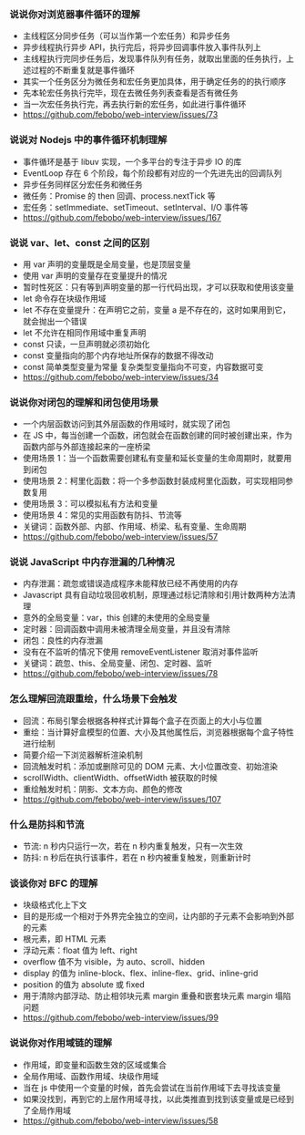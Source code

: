 ### 说说你对浏览器事件循环的理解

- 主线程区分同步任务（可以当作第一个宏任务）和异步任务
- 异步线程执行异步 API，执行完后，将异步回调事件放入事件队列上
- 主线程执行完同步任务后，发现事件队列有任务，就取出里面的任务执行，上述过程的不断重复就是事件循环
- 其实一个任务区分为微任务和宏任务更加具体，用于确定任务的的执行顺序
- 先本轮宏任务执行完毕，现在去微任务列表查看是否有微任务
- 当一次宏任务执行完，再去执行新的宏任务，如此进行事件循环
- https://github.com/febobo/web-interview/issues/73

### 说说对 Nodejs 中的事件循环机制理解

- 事件循环是基于 libuv 实现，一个多平台的专注于异步 IO 的库
- EventLoop 存在 6 个阶段，每个阶段都有对应的一个先进先出的回调队列
- 异步任务同样区分宏任务和微任务
- 微任务：Promise 的 then 回调、process.nextTick 等
- 宏任务：setImmediate、setTimeout、setInterval、I/O 事件等
- https://github.com/febobo/web-interview/issues/167

### 说说 var、let、const 之间的区别

- 用 var 声明的变量既是全局变量，也是顶层变量
- 使用 var 声明的变量存在变量提升的情况
- 暂时性死区：只有等到声明变量的那一行代码出现，才可以获取和使用该变量
- let 命令存在块级作用域
- let 不存在变量提升：在声明它之前，变量 a 是不存在的，这时如果用到它，就会抛出一个错误
- let 不允许在相同作用域中重复声明
- const 只读，一旦声明就必须初始化
- const 变量指向的那个内存地址所保存的数据不得改动
- const 简单类型变量为常量 复杂类型变量指向不可变，内容数据可变
- https://github.com/febobo/web-interview/issues/34

### 说说你对闭包的理解和闭包使用场景

- 一个内层函数访问到其外层函数的作用域时，就实现了闭包
- 在 JS 中，每当创建一个函数，闭包就会在函数创建的同时被创建出来，作为函数内部与外部连接起来的一座桥梁
- 使用场景 1：当一个函数需要创建私有变量和延长变量的生命周期时，就要用到闭包
- 使用场景 2：柯里化函数：将一个多参函数封装成柯里化函数，可实现相同参数复用
- 使用场景 3：可以模拟私有方法和变量
- 使用场景 4：常见的实用函数有防抖、节流等
- 关键词：函数外部、内部、作用域、桥梁、私有变量、生命周期
- https://github.com/febobo/web-interview/issues/57

### 说说 JavaScript 中内存泄漏的几种情况

- 内存泄漏：疏忽或错误造成程序未能释放已经不再使用的内存
- Javascript 具有自动垃圾回收机制，原理通过标记清除和引用计数两种方法清理
- 意外的全局变量：var，this 创建的未使用的全局变量
- 定时器：回调函数中调用未被清理全局变量，并且没有清除
- 闭包：良性的内存泄漏
- 没有在不监听的情况下使用 removeEventListener 取消对事件监听
- 关键词：疏忽、this、全局变量、闭包、定时器、监听
- https://github.com/febobo/web-interview/issues/78

### 怎么理解回流跟重绘，什么场景下会触发

- 回流：布局引擎会根据各种样式计算每个盒子在页面上的大小与位置
- 重绘：当计算好盒模型的位置、大小及其他属性后，浏览器根据每个盒子特性进行绘制
- 简要介绍一下浏览器解析渲染机制
- 回流触发时机：添加或删除可见的 DOM 元素、大小位置改变、初始渲染
- scrollWidth、clientWidth、offsetWidth 被获取的时候
- 重绘触发时机：阴影、文本方向、颜色的修改
- https://github.com/febobo/web-interview/issues/107

### 什么是防抖和节流

- 节流: n 秒内只运行一次，若在 n 秒内重复触发，只有一次生效
- 防抖: n 秒后在执行该事件，若在 n 秒内被重复触发，则重新计时

### 谈谈你对 BFC 的理解

- 块级格式化上下文
- 目的是形成一个相对于外界完全独立的空间，让内部的子元素不会影响到外部的元素
- 根元素，即 HTML 元素
- 浮动元素：float 值为 left、right
- overflow 值不为 visible，为 auto、scroll、hidden
- display 的值为 inline-block、flex、inline-flex、grid、inline-grid
- position 的值为 absolute 或 fixed
- 用于清除内部浮动、防止相邻块元素 margin 重叠和嵌套块元素 margin 塌陷问题
- https://github.com/febobo/web-interview/issues/99

### 说说你对作用域链的理解

- 作用域，即变量和函数生效的区域或集合
- 全局作用域、函数作用域、块级作用域
- 当在 js 中使用一个变量的时候，首先会尝试在当前作用域下去寻找该变量
- 如果没找到，再到它的上层作用域寻找，以此类推直到找到该变量或是已经到了全局作用域
- https://github.com/febobo/web-interview/issues/58
